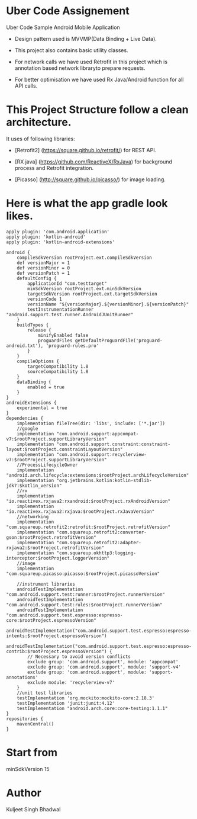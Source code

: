 # Uber Code Assignement
Uber Code Sample
Android Mobile Application

* Design pattern used is MVVMP(Data Binding + Live Data). 

* This project also contains basic utility classes.

* For network calls we have used Retrofit in this project which is annotation based network libraryto prepare requests. 

* For better optimisation we have used Rx Java/Android function for all API calls.

# This Project Structure follow  a clean architecture.

It uses of following libraries:

* [Retrofit2] (https://square.github.io/retrofit/) for REST API.

* [RX java] (https://github.com/ReactiveX/RxJava) for background process and Retrofit integration.

* [Picasso] (http://square.github.io/picasso/) for image loading.

# Here is what the app gradle look likes.
```
apply plugin: 'com.android.application'
apply plugin: 'kotlin-android'
apply plugin: 'kotlin-android-extensions'

android {
    compileSdkVersion rootProject.ext.compileSdkVersion
    def versionMajor = 1
    def versionMinor = 0
    def versionPatch = 1
    defaultConfig {
        applicationId "com.testtarget"
        minSdkVersion rootProject.ext.minSdkVersion
        targetSdkVersion rootProject.ext.targetSdkVersion
        versionCode 1
        versionName "${versionMajor}.${versionMinor}.${versionPatch}"
        testInstrumentationRunner "android.support.test.runner.AndroidJUnitRunner"
    }
    buildTypes {
        release {
            minifyEnabled false
            proguardFiles getDefaultProguardFile('proguard-android.txt'), 'proguard-rules.pro'
        }
    }
    compileOptions {
        targetCompatibility 1.8
        sourceCompatibility 1.8
    }
    dataBinding {
        enabled = true
    }
}
androidExtensions {
    experimental = true
}
dependencies {
    implementation fileTree(dir: 'libs', include: ['*.jar'])
    //google
    implementation "com.android.support:appcompat-v7:$rootProject.supportLibraryVersion"
    implementation "com.android.support.constraint:constraint-layout:$rootProject.constraintLayoutVersion"
    implementation "com.android.support:recyclerview-v7:$rootProject.supportLibraryVersion"
    //ProcessLifecycleOwner
    implementation "android.arch.lifecycle:extensions:$rootProject.archLifecycleVersion"
    implementation "org.jetbrains.kotlin:kotlin-stdlib-jdk7:$kotlin_version"
    //rx
    implementation "io.reactivex.rxjava2:rxandroid:$rootProject.rxAndroidVersion"
    implementation "io.reactivex.rxjava2:rxjava:$rootProject.rxJavaVersion"
    //networking
    implementation "com.squareup.retrofit2:retrofit:$rootProject.retrofitVersion"
    implementation "com.squareup.retrofit2:converter-gson:$rootProject.retrofitVersion"
    implementation "com.squareup.retrofit2:adapter-rxjava2:$rootProject.retrofitVersion"
    implementation "com.squareup.okhttp3:logging-interceptor:$rootProject.loggerVersion"
    //image
    implementation "com.squareup.picasso:picasso:$rootProject.picassoVersion"

    //instrument libraries
    androidTestImplementation "com.android.support.test:runner:$rootProject.runnerVersion"
    androidTestImplementation "com.android.support.test:rules:$rootProject.runnerVersion"
    androidTestImplementation "com.android.support.test.espresso:espresso-core:$rootProject.espressoVersion"
    androidTestImplementation("com.android.support.test.espresso:espresso-intents:$rootProject.espressoVersion")
    androidTestImplementation("com.android.support.test.espresso:espresso-contrib:$rootProject.espressoVersion") {
        // Necessary to avoid version conflicts
        exclude group: 'com.android.support', module: 'appcompat'
        exclude group: 'com.android.support', module: 'support-v4'
        exclude group: 'com.android.support', module: 'support-annotations'
        exclude module: 'recyclerview-v7'
    }
    //unit test libraries
    testImplementation 'org.mockito:mockito-core:2.18.3'
    testImplementation 'junit:junit:4.12'
    testImplementation "android.arch.core:core-testing:1.1.1"
}
repositories {
    mavenCentral()
}
```

# Start from

minSdkVersion 15

# Author

Kuljeet Singh Bhadwal
